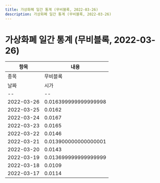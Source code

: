 ```yaml
---
title: 가상화폐 일간 통계 (무비블록, 2022-03-26)
description: 가상화폐 일간 통계 (무비블록, 2022-03-26)
---
```


가상화폐 일간 통계 (무비블록, 2022-03-26)
===

|항목|내용|
|--|--|
|종목|무비블록||마켓|KRW-MBL||종류|일 단위 캔들||기간|2022-03-17T09:00:00 - 2022-03-26T09:00:00|
|날짜|시가|저가|고가|종가|비고|
|--|--|--|--|--|--|
|2022-03-26|0.016399999999999998|0.0159|0.016399999999999998|0.016|    |
|2022-03-25|0.0162|0.0158|0.016800000000000002|0.016399999999999998|    |
|2022-03-24|0.0167|0.0158|0.0171|0.0162|    |
|2022-03-23|0.0165|0.0162|0.018699999999999998|0.0167|    |
|2022-03-22|0.0146|0.0144|0.0174|0.0165|    |
|2022-03-21|0.013900000000000001|0.0136|0.0152|0.0147|    |
|2022-03-20|0.0143|0.0136|0.0154|0.013900000000000001|    |
|2022-03-19|0.013699999999999999|0.013300000000000001|0.0166|0.0144|    |
|2022-03-18|0.0109|0.0106|0.0145|0.013699999999999999|    |
|2022-03-17|0.0114|0.0105|0.0115|0.0109|    |
